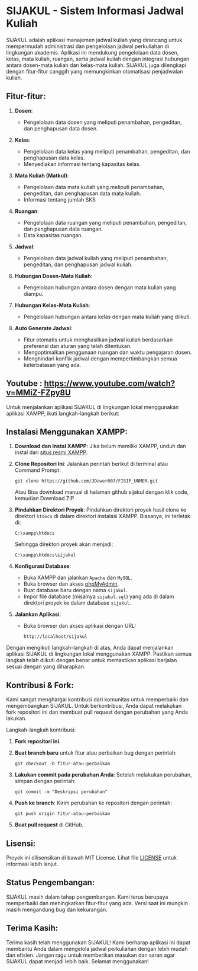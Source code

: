 # SIJAKUL - Sistem Informasi Jadwal Kuliah

SIJAKUL adalah aplikasi manajemen jadwal kuliah yang dirancang untuk mempermudah administrasi dan pengelolaan jadwal perkuliahan di lingkungan akademis. Aplikasi ini mendukung pengelolaan data dosen, kelas, mata kuliah, ruangan, serta jadwal kuliah dengan integrasi hubungan antara dosen-mata kuliah dan kelas-mata kuliah. SIJAKUL juga dilengkapi dengan fitur-fitur canggih yang memungkinkan otomatisasi penjadwalan kuliah.

## Fitur-fitur:

1. **Dosen**:

    - Pengelolaan data dosen yang meliputi penambahan, pengeditan, dan penghapusan data dosen.

2. **Kelas**:

    - Pengelolaan data kelas yang meliputi penambahan, pengeditan, dan penghapusan data kelas.
    - Menyediakan informasi tentang kapasitas kelas.

3. **Mata Kuliah (Matkul)**:

    - Pengelolaan data mata kuliah yang meliputi penambahan, pengeditan, dan penghapusan data mata kuliah.
    - Informasi tentang jumlah SKS

4. **Ruangan**:

    - Pengelolaan data ruangan yang meliputi penambahan, pengeditan, dan penghapusan data ruangan.
    - Data kapasitas ruangan.

5. **Jadwal**:

    - Pengelolaan data jadwal kuliah yang meliputi penambahan, pengeditan, dan penghapusan jadwal kuliah.

6. **Hubungan Dosen-Mata Kuliah**:

    - Pengelolaan hubungan antara dosen dengan mata kuliah yang diampu.

7. **Hubungan Kelas-Mata Kuliah**:

    - Pengelolaan hubungan antara kelas dengan mata kuliah yang diikuti.

8. **Auto Generate Jadwal**:
    - Fitur otomatis untuk menghasilkan jadwal kuliah berdasarkan preferensi dan aturan yang telah ditentukan.
    - Mengoptimalkan penggunaan ruangan dan waktu pengajaran dosen.
    - Menghindari konflik jadwal dengan mempertimbangkan semua keterbatasan yang ada.

## Youtube : https://www.youtube.com/watch?v=MMiZ-FZpy8U

Untuk menjalankan aplikasi SIJAKUL di lingkungan lokal menggunakan aplikasi XAMPP, ikuti langkah-langkah berikut:

## Instalasi Menggunakan XAMPP:

1. **Download dan Instal XAMPP**:
   Jika belum memiliki XAMPP, unduh dan instal dari [situs resmi XAMPP](https://www.apachefriends.org/index.html).

2. **Clone Repositori Ini**:
   Jalankan perintah berikut di terminal atau Command Prompt:

    ```
    git clone https://github.com/JDawer007/FISIP_UNMER.git
    ```
    Atau
   Bisa download manual di halaman github sijakul dengan klik code, kemudian Download ZIP

3. **Pindahkan Direktori Proyek**:
   Pindahkan direktori proyek hasil clone ke direktori `htdocs` di dalam direktori instalasi XAMPP. Biasanya, ini terletak di:

    ```
    C:\xampp\htdocs
    ```

    Sehingga direktori proyek akan menjadi:

    ```
    C:\xampp\htdocs\sijakul
    ```

4. **Konfigurasi Database**:

    - Buka XAMPP dan jalankan `Apache` dan `MySQL`.
    - Buka browser dan akses [phpMyAdmin](http://localhost/phpmyadmin).
    - Buat database baru dengan nama `sijakul`.
    - Impor file database (misalnya `sijakul.sql`) yang ada di dalam direktori proyek ke dalam database `sijakul`.

5. **Jalankan Aplikasi**:
    - Buka browser dan akses aplikasi dengan URL:
        ```
        http://localhost/sijakul
        ```

Dengan mengikuti langkah-langkah di atas, Anda dapat menjalankan aplikasi SIJAKUL di lingkungan lokal menggunakan XAMPP. Pastikan semua langkah telah diikuti dengan benar untuk memastikan aplikasi berjalan sesuai dengan yang diharapkan.

## Kontribusi & Fork:

Kami sangat menghargai kontribusi dari komunitas untuk memperbaiki dan mengembangkan SIJAKUL. Untuk berkontribusi, Anda dapat melakukan fork repositori ini dan membuat pull request dengan perubahan yang Anda lakukan.

Langkah-langkah kontribusi:

1. **Fork repositori ini**.
2. **Buat branch baru** untuk fitur atau perbaikan bug dengan perintah:

    ```
    git checkout -b fitur-atau-perbaikan
    ```

3. **Lakukan commit pada perubahan Anda**:
   Setelah melakukan perubahan, simpan dengan perintah:

    ```
    git commit -m "Deskripsi perubahan"
    ```

4. **Push ke branch**:
   Kirim perubahan ke repositori dengan perintah:

    ```
    git push origin fitur-atau-perbaikan
    ```

5. **Buat pull request** di GitHub.

## Lisensi:

Proyek ini dilisensikan di bawah MIT License. Lihat file [LICENSE](LICENSE) untuk informasi lebih lanjut.

## Status Pengembangan:

SIJAKUL masih dalam tahap pengembangan. Kami terus berupaya memperbaiki dan meningkatkan fitur-fitur yang ada. Versi saat ini mungkin masih mengandung bug dan kekurangan.

## Terima Kasih:

Terima kasih telah menggunakan SIJAKUL! Kami berharap aplikasi ini dapat membantu Anda dalam mengelola jadwal perkuliahan dengan lebih mudah dan efisien. Jangan ragu untuk memberikan masukan dan saran agar SIJAKUL dapat menjadi lebih baik. Selamat menggunakan!
